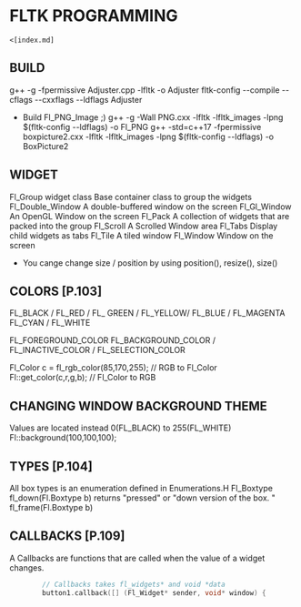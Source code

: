 #  FLTK PROGRAMMING 

    <[index.md]

## BUILD
  g++ -g -fpermissive Adjuster.cpp -lfltk -o Adjuster
  fltk-config --compile --cflags --cxxflags --ldflags Adjuster

  * Build Fl_PNG_Image ;)
  g++ -g -Wall  PNG.cxx  -lfltk -lfltk_images -lpng $(fltk-config --ldflags) -o Fl_PNG
  g++ -std=c++17 -fpermissive boxpicture2.cxx -lfltk -lfltk_images -lpng $(fltk-config --ldflags) -o BoxPicture2

## WIDGET
  Fl_Group widget class         Base container class to group the widgets
  Fl_Double_Window              A double-buffered window on the screen
  Fl_Gl_Window                  An OpenGL Window on the screen
  Fl_Pack                       A collection of widgets that are packed into the group
  Fl_Scroll                     A Scrolled Window area
  Fl_Tabs                       Display child widgets as tabs
  Fl_Tile                       A tiled window
  Fl_Window                     Window on the screen

  * You cange change size / position by using position(), resize(), size()

## COLORS [P.103]
  FL_BLACK / FL_RED / FL_ GREEN / FL_YELLOW/ FL_BLUE / FL_MAGENTA
  FL_CYAN / FL_WHITE 

  FL_FOREGROUND_COLOR FL_BACKGROUND_COLOR / FL_INACTIVE_COLOR / 
  FL_SELECTION_COLOR 

  Fl_Color c = fl_rgb_color(85,170,255);          // RGB to Fl_Color
  Fl::get_color(c,r,g,b);                         // Fl_Color to RGB

 ## CHANGING WINDOW BACKGROUND THEME
  Values are located instead 0(FL_BLACK) to 255(FL_WHITE) 
  Fl::background(100,100,100);
 
 ## TYPES [P.104]
  All box types is an enumeration defined in Enumerations.H
  Fl_Boxtype fl_down(Fl.Boxtype b)               returns "pressed" or "down version of the box.
  "      fl_frame(Fl.Boxtype b)
 
## CALLBACKS [P.109]
  A Callbacks are functions that are called when the value of a widget changes.
```cpp     
        // Callbacks takes fl_widgets* and void *data
        button1.callback([] (Fl_Widget* sender, void* window) {
```
